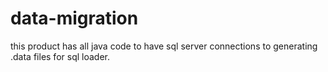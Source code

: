 # data-migration
this product has all java code to have sql server connections to generating .data files for sql loader.
